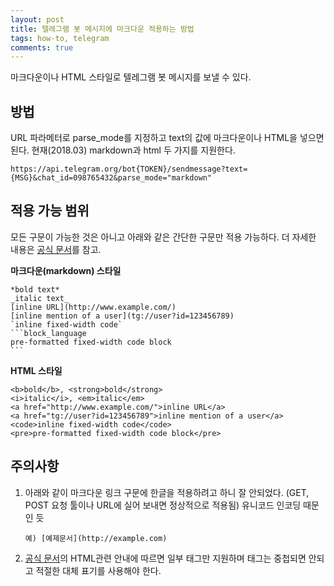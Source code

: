 ```yaml
---
layout: post
title: 텔레그램 봇 메시지에 마크다운 적용하는 방법
tags: how-to, telegram
comments: true
---
```

  
마크다운이나 HTML 스타일로 텔레그램 봇 메시지를 보낼 수 있다. 

## 방법
URL 파라메터로 parse_mode를 지정하고 text의 값에 마크다운이나 HTML을 넣으면 된다. 현재(2018.03) markdown과 html 두 가지를 지원한다.
  
~~~
https://api.telegram.org/bot{TOKEN}/sendmessage?text={MSG}&chat_id=098765432&parse_mode="markdown"
~~~
  
## 적용 가능 범위
모든 구문이 가능한 것은 아니고 아래와 같은 간단한 구문만 적용 가능하다. 더 자세한 내용은 [공식 문서](https://core.telegram.org/bots/api#markdown-style)를 참고.
  
**마크다운(markdown) 스타일**
~~~
*bold text*
_italic text_
[inline URL](http://www.example.com/)
[inline mention of a user](tg://user?id=123456789)
`inline fixed-width code`
```block_language
pre-formatted fixed-width code block
```
~~~
  
**HTML 스타일**
~~~
<b>bold</b>, <strong>bold</strong>
<i>italic</i>, <em>italic</em>
<a href="http://www.example.com/">inline URL</a>
<a href="tg://user?id=123456789">inline mention of a user</a>
<code>inline fixed-width code</code>
<pre>pre-formatted fixed-width code block</pre>
~~~
  
## 주의사항
1. 아래와 같이 마크다운 링크 구문에 한글을 적용하려고 하니 잘 안되었다. (GET, POST 요청 툴이나 URL에 실어 보내면 정상적으로 적용됨) 유니코드 인코딩 때문인 듯
   ~~~
   예) [예제문서](http://example.com)
   ~~~
2. [공식 문서](https://core.telegram.org/bots/api#markdown-style)의 HTML관련 안내에 따르면 일부 태그만 지원하며 태그는 중첩되면 안되고 적절한 대체 표기를 사용해야 한다. 
  